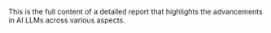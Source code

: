 This is the full content of a detailed report that highlights the advancements in AI LLMs across various aspects.